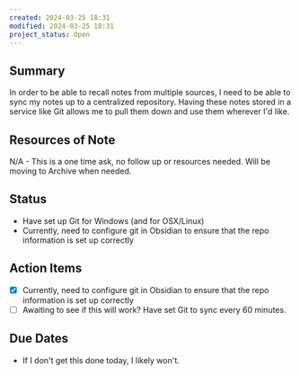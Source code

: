 ```yaml
---
created: 2024-03-25 18:31
modified: 2024-03-25 18:31
project_status: Open
---
```


## Summary
In order to be able to recall notes from multiple sources, I need to be able to sync my notes up to a centralized repository. Having these notes stored in a service like Git allows me to pull them down and use them wherever I'd like.
## Resources of Note
N/A - This is a one time ask, no follow up or resources needed. Will be moving to Archive when needed.
## Status
- Have set up Git for Windows (and for OSX/Linux)
- Currently, need to configure git in Obsidian to ensure that the repo information is set up correctly

## Action Items
- [x] Currently, need to configure git in Obsidian to ensure that the repo information is set up correctly
- [ ] Awaiting to see if this will work? Have set Git to sync every 60 minutes.

## Due Dates
- If I don't get this done today, I likely won't.